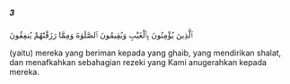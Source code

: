 ##### 3

<span class="ayah">ٱلَّذِينَ يُؤْمِنُونَ بِٱلْغَيْبِ وَيُقِيمُونَ ٱلصَّلَوٰةَ وَمِمَّا رَزَقْنَٰهُمْ يُنفِقُونَ</span>

<span class="ayah_translation">(yaitu) mereka yang beriman kepada yang ghaib, yang mendirikan shalat, dan menafkahkan sebahagian rezeki yang Kami anugerahkan kepada mereka.</span>
